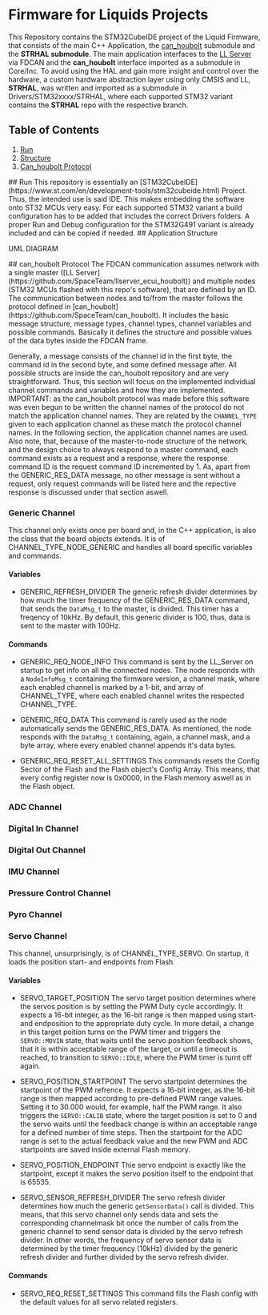 # Firmware for Liquids Projects

This Repository contains the STM32CubeIDE project of the Liquid Firmware, that consists of the main C++ Application, the [can_houbolt](https://github.com/SpaceTeam/can_houbolt) submodule and the **STRHAL submodule**. The main application interfaces to the [LL Server](https://github.com/SpaceTeam/llserver_ecui_houbolt) via FDCAN and the **can_houbolt** interface imported as a submodule in Core/Inc. To avoid using the HAL and gain more insight and control over the hardware, a custom hardware abstraction layer using only CMSIS and LL, **STRHAL**, was written and imported as a submodule in Drivers/STM32xxxx/STRHAL, where each supported STM32 variant contains the **STRHAL** repo with the respective branch.

## Table of Contents  
1. [Run](#run)
2. [Structure](#application-structure)
3. [Can_houbolt Protocol](#can_houbolt-protocol)

<a name="run"/>
## Run 
This repository is essentially an [STM32CubeIDE](https://www.st.com/en/development-tools/stm32cubeide.html) Project. Thus, the intended use is said IDE. This makes embedding the software onto ST32 MCUs very easy. For each supported STM32 variant a build configuration has to be added that includes the correct Drivers folders. A proper Run and Debug configuration for the STM32G491 variant is already included and can be copied if needed.

<a name="structure"/>
## Application Structure

UML DIAGRAM

<a name="protocol"/>
## can_houbolt Protocol
The FDCAN communication assumes network with a single master ([LL Server](https://github.com/SpaceTeam/llserver_ecui_houbolt)) and multiple nodes (STM32 MCUs flashed with this repo's software), that are defined by an ID. The communication between nodes and to/from the master follows the protocol defined in [can_houbolt](https://github.com/SpaceTeam/can_houbolt). It includes the basic message structure, message types, channel types, channel variables and possible commands. Basically it defines the structure and possible values of the data bytes inside the FDCAN frame.

Generally, a message consists of the channel id in the first byte, the command id in the second byte, and some defined message after. All possible structs are inside the can_houbolt repository and are very straightforward. Thus, this section will focus on the implemented individual channel commands and variables and how they are implemented. IMPORTANT: as the can_houbolt protocol was made before this software was even begun to be written the channel names of the protocol do not match the application channel names. They are related by the `CHANNEL_TYPE` given to each application channel as these match the protocol channel names. In the following section, the application channel names are used. Also note, that, because of the master-to-node structure of the network, and the design choice to always respond to a master command, each command exists as a request and a response, where the response command ID is the request command ID incremented by 1. As, apart from the GENERIC_RES_DATA message, no other message is sent without a request, only request commands will be listed here and the repective response is discussed under that section aswell.

### Generic Channel
This channel only exists once per board and, in the C++ application, is also the class that the board objects extends. It is of CHANNEL_TYPE_NODE_GENERIC and handles all board specific variables and commands.
#### Variables
- GENERIC_REFRESH_DIVIDER
The generic refresh divider determines by how much the timer frequency of the GENERIC_RES_DATA command, that sends the `DataMsg_t` to the master, is divided. This timer has a freqency of 10kHz. By default, this generic divider is 100, thus, data is sent to the master with 100Hz. 

#### Commands
- GENERIC_REQ_NODE_INFO
This command is sent by the LL_Server on startup to get info on all the connected nodes. The node responds with a `NodeInfoMsg_t` containing the firmware version, a channel mask, where each enabled channel is marked by a 1-bit, and array of CHANNEL_TYPE, where each enabled channel writes the respected CHANNEL_TYPE.

- GENERIC_REQ_DATA
This command is rarely used as the node automatically sends the GENERIC_RES_DATA. As mentioned, the node responds with the `DataMsg_t` containing, again, a channel mask, and a byte array, where every enabled channel appends it's data bytes.

- GENERIC_REQ_RESET_ALL_SETTINGS
This commands resets the Config Sector of the Flash and the Flash object's Config Array. This means, that every config register now is 0x0000, in the Flash memory aswell as in the Flash object.

### ADC Channel

### Digital In Channel

### Digital Out Channel

### IMU Channel

### Pressure Control Channel

### Pyro Channel

### Servo Channel
This channel, unsurprisingly, is of CHANNEL_TYPE_SERVO. On startup, it loads the position start- and endpoints from Flash.
#### Variables
- SERVO_TARGET_POSITION
The servo target position determines where the servos position is by setting the PWM Duty cycle accordingly. It expects a 16-bit integer, as the 16-bit range is then mapped using start- and endposition to the appropriate duty cycle. In more detail, a change in this target poition turns on the PWM timer and triggers the `SERVO::MOVIN` state, that waits until the servo position feedback shows, that it is within acceptable range of the target, or until a timeout is reached, to transition to `SERVO::IDLE`, where the PWM timer is turnt off again.

- SERVO_POSITION_STARTPOINT
The servo startpoint determines the startpoint of the PWM refrence. It expects a 16-bit integer, as the 16-bit range is then mapped according to pre-defined PWM range values. Setting it to 30.000 would, for example, half the PWM range. It also triggers the `SERVO::CALIB` state, where the target position is set to 0 and the servo waits until the feedback change is within an acceptable range for a defined number of time steps. Then the startpoint for the ADC range is set to the actual feedback value and the new PWM and ADC startpoints are saved inside external Flash memory.

- SERVO_POSITION_ENDPOINT
Thie servo endpoint is exactly like the startpoint, except it makes the servo position itself to the endpoint that is 65535. 

- SERVO_SENSOR_REFRESH_DIVIDER
The servo refresh divider determines how much the generic `getSensorData()` call is divided. This means, that this servo channel only sends data and sets the corresponding channelmask bit once the number of calls from the generic channel to send sensor data is divided by the servo refresh divider. In other words, the frequency of servo sensor data is determined by the timer frequency (10kHz) divided by the generic refresh divider and further divided by the servo refresh divider.

#### Commands
- SERVO_REQ_RESET_SETTINGS
This command fills the Flash config with the default values for all servo related registers.
